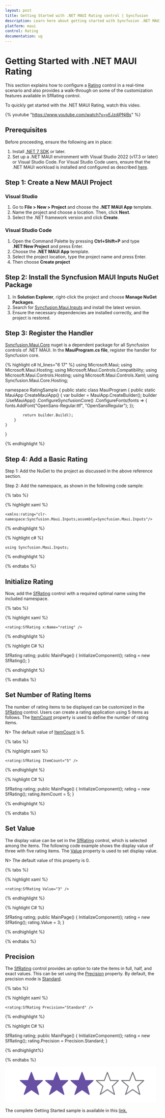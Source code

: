 ```yaml
---
layout: post
title: Getting Started with .NET MAUI Rating control | Syncfusion
description: Learn here about getting started with Syncfusion .NET MAUI Rating (SfRating) control, its elements and more.
platform: maui
control: Rating
documentation: ug
---
```


# Getting Started with .NET MAUI Rating

This section explains how to configure a [Rating](https://help.syncfusion.com/cr/maui/Syncfusion.Maui.Inputs.SfRating.html) control in a real-time scenario and also provides a walk-through on some of the customization features available in SfRating control.

To quickly get started with the .NET MAUI Rating, watch this video.

{% youtube "https://www.youtube.com/watch?v=yEJzdjPNjBs" %}

## Prerequisites

Before proceeding, ensure the following are in place:

1. Install [.NET 7 SDK](https://dotnet.microsoft.com/en-us/download/dotnet/7.0) or later.
2. Set up a .NET MAUI environment with Visual Studio 2022 (v17.3 or later) or Visual Studio Code. For Visual Studio Code users, ensure that the .NET MAUI workload is installed and configured as described [here](https://learn.microsoft.com/en-us/dotnet/maui/get-started/installation?view=net-maui-8.0&tabs=visual-studio-code).

## Step 1: Create a New MAUI Project

### Visual Studio

1. Go to **File > New > Project** and choose the **.NET MAUI App** template.
2. Name the project and choose a location. Then, click **Next**.
3. Select the .NET framework version and click **Create**.

### Visual Studio Code

1. Open the Command Palette by pressing **Ctrl+Shift+P** and type **.NET:New Project** and press Enter.
2. Choose the **.NET MAUI App** template.
3. Select the project location, type the project name and press Enter.
4. Then choose **Create project**

## Step 2: Install the Syncfusion MAUI Inputs NuGet Package

1. In **Solution Explorer**, right-click the project and choose **Manage NuGet Packages**.
2. Search for [Syncfusion.Maui.Inputs](https://www.nuget.org/packages/Syncfusion.Maui.Inputs) and install the latest version.
3. Ensure the necessary dependencies are installed correctly, and the project is restored.

## Step 3: Register the Handler

[Syncfusion.Maui.Core](https://www.nuget.org/packages/Syncfusion.Maui.Core) nuget is a dependent package for all Syncfusion controls of .NET MAUI. In the **MauiProgram.cs file**, register the handler for Syncfusion core.

{% highlight c# hl_lines="6 17" %}
using Microsoft.Maui;
using Microsoft.Maui.Hosting;
using Microsoft.Maui.Controls.Compatibility;
using Microsoft.Maui.Controls.Hosting;
using Microsoft.Maui.Controls.Xaml;
using Syncfusion.Maui.Core.Hosting;

namespace RatingSample
{
    public static class MauiProgram
    {
        public static MauiApp CreateMauiApp()
        {
            var builder = MauiApp.CreateBuilder();
            builder
            .UseMauiApp<App>()
            .ConfigureSyncfusionCore()
            .ConfigureFonts(fonts =>
            {
                fonts.AddFont("OpenSans-Regular.ttf", "OpenSansRegular");
            });

            return builder.Build();
        }      
    }
}   

{% endhighlight %} 

## Step 4: Add a Basic Rating

Step 1: Add the NuGet to the project as discussed in the above reference section. 

Step 2: Add the namespace, as shown in the following code sample:

{% tabs %}

{% highlight xaml %}

	<xmlns:rating="clr-namespace:Syncfusion.Maui.Inputs;assembly=Syncfusion.Maui.Inputs"/>

{% endhighlight %}

{% highlight c# %}

	using Syncfusion.Maui.Inputs;

{% endhighlight %}

{% endtabs %}

## Initialize Rating

Now, add the [SfRating](https://help.syncfusion.com/cr/maui/Syncfusion.Maui.Inputs.SfRating.html) control with a required optimal name using the included namespace.

{% tabs %}

{% highlight xaml %}

	<rating:SfRating x:Name="rating" />
	
{% endhighlight %}

{% highlight C# %}

SfRating rating;
public MainPage()
{
    InitializeComponent();
    rating = new SfRating();
} 

{% endhighlight %}

{% endtabs %}

## Set Number of Rating Items

The number of rating items to be displayed can be customized in the [SfRating](https://help.syncfusion.com/cr/maui/Syncfusion.Maui.Inputs.SfRating.html) control. Users can create a rating application using 5 items as follows. The [ItemCount](https://help.syncfusion.com/cr/maui/Syncfusion.Maui.Inputs.SfRating.html#Syncfusion_Maui_Inputs_SfRating_ItemCount) property is used to define the number of rating items.

N> The default value of [ItemCount](https://help.syncfusion.com/cr/maui/Syncfusion.Maui.Inputs.SfRating.html#Syncfusion_Maui_Inputs_SfRating_ItemCount) is 5.

{% tabs %}

{% highlight xaml %}

	<rating:SfRating ItemCount="5" />
	
{% endhighlight %}

{% highlight C# %}

SfRating rating;
public MainPage()
{
    InitializeComponent();
    rating = new SfRating();
    rating.ItemCount = 5;
}

{% endhighlight %}

{% endtabs %}

## Set Value

The display value can be set in the [SfRating](https://help.syncfusion.com/cr/maui/Syncfusion.Maui.Inputs.SfRating.html) control, which is selected among the items. The following code example shows the display value of three with five rating items. The [Value](https://help.syncfusion.com/cr/maui/Syncfusion.Maui.Inputs.SfRating.html#Syncfusion_Maui_Inputs_SfRating_Value) property is used to set display value.

N> The default value of this property is 0.

{% tabs %}

{% highlight xaml %}

	<rating:SfRating Value="3" />
	
{% endhighlight %}

{% highlight C# %}

SfRating rating;
public MainPage()
{
    InitializeComponent();
    rating = new SfRating();
    rating.Value = 3;
}

{% endhighlight %}

{% endtabs %}

## Precision

The [SfRating](https://help.syncfusion.com/cr/maui/Syncfusion.Maui.Inputs.SfRating.html) control provides an option to rate the items in full, half, and exact values. This can be set using the [Precision](https://help.syncfusion.com/cr/maui/Syncfusion.Maui.Inputs.SfRating.html#Syncfusion_Maui_Inputs_SfRating_Precision) property. By default, the precision mode is [Standard](https://help.syncfusion.com/cr/maui/Syncfusion.Maui.Inputs.Precision.html#Syncfusion_Maui_Inputs_Precision_Standard).

{% tabs %}

{% highlight xaml %}

	<rating:SfRating Precision="Standard" />
	
{% endhighlight %}

{% highlight C# %}

SfRating rating;
public MainPage()
{
    InitializeComponent();
    rating = new SfRating();
    rating.Precision = Precision.Standard;
}

{% endhighlight%}

{% endtabs %}

![SfRating Getting Started ](images/getting-started.png)

The complete Getting Started sample is available in this [link.](https://github.com/SyncfusionExamples/maui-rating-samples)
